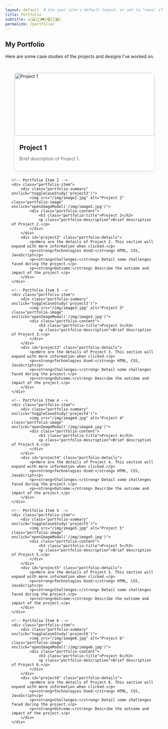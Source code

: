 ```yaml
---
layout: default  # Use your site's default layout, or set to "none" if you have no layout
title: Portfolio
subtitle: ♻️🍕💻💧💀🎮🌱🎧🍟🦷🎬✨
permalink: /portfolio/
---
```


## My Portfolio
Here are some case studies of the projects and designs I've worked on. 

<style>
/* Portfolio Container Styles */
.portfolio-container {
    display: flex;
    flex-wrap: wrap;
    justify-content: center;
    padding: 20px;
    max-width: 1200px;
    margin: 0 auto;
}
.portfolio-item {
    flex: 1 1 300px;
    margin: 10px;
    background: #fff;
    box-shadow: 0 4px 8px rgba(0,0,0,0.1);
    border-radius: 8px;
    overflow: hidden;
    transition: transform 0.3s;
    cursor: pointer;
}
.portfolio-item:hover {
    transform: scale(1.05);
}
.portfolio-image {
    width: 100%;
    height: 200px;
    object-fit: cover;
}
.portfolio-content {
    padding: 15px;
}
.portfolio-title {
    font-size: 1.5em;
    margin: 10px 0;
}
.portfolio-description {
    font-size: 1em;
    color: #666;
}
.portfolio-details {
    padding: 15px;
    background-color: #f9f9f9;
    margin: 10px 0;
    box-shadow: 0 2px 4px rgba(0,0,0,0.1);
    border-radius: 8px;
    display: none; /* Initially hidden */
}
.portfolio-summary {
    cursor: pointer;
}

/* Modal Styles */
.modal {
    display: none; 
    position: fixed; 
    z-index: 1; 
    left: 0;
    top: 0;
    width: 100%;
    height: 100%;
    overflow: auto; 
    background-color: rgba(0,0,0,0.9); 
}
.modal-content {
    margin: auto;
    display: block;
    width: 80%;
    max-width: 700px;
}
.modal-content, .close {
    animation-name: zoom;
    animation-duration: 0.6s;
}
@keyframes zoom {
    from {transform: scale(0)}
    to {transform: scale(1)}
}
.close {
    position: absolute;
    top: 15px;
    right: 35px;
    color: #f1f1f1;
    font-size: 40px;
    font-weight: bold;
    transition: 0.3s;
}
.close:hover,
.close:focus {
    color: #bbb;
    text-decoration: none;
    cursor: pointer;
}
</style>

<div class="portfolio-container">
    <!-- Portfolio Item 1 -->
    <div class="portfolio-item">
        <div class="portfolio-summary" onclick="toggleCaseStudy('project1')">
            <img src="/img/image1.jpg" alt="Project 1" class="portfolio-image" onclick="openImageModal('/img/image1.jpg')">
            <div class="portfolio-content">
                <h3 class="portfolio-title">Project 1</h3>
                <p class="portfolio-description">Brief description of Project 1.</p>
            </div>
        </div>
        <div id="project1" class="portfolio-details">
            <p>Here are the details of Project 1. This section will expand with more information when clicked.</p>
            <p><strong>Technologies Used:</strong> HTML, CSS, JavaScript</p>
            <p><strong>Challenges:</strong> Detail some challenges faced during the project.</p>
            <p><strong>Outcome:</strong> Describe the outcome and impact of the project.</p>
        </div>
    </div>

    <!-- Portfolio Item 2 -->
    <div class="portfolio-item">
        <div class="portfolio-summary" onclick="toggleCaseStudy('project2')">
            <img src="/img/image2.jpg" alt="Project 2" class="portfolio-image" onclick="openImageModal('/img/image2.jpg')">
            <div class="portfolio-content">
                <h3 class="portfolio-title">Project 2</h3>
                <p class="portfolio-description">Brief description of Project 2.</p>
            </div>
        </div>
        <div id="project2" class="portfolio-details">
            <p>Here are the details of Project 2. This section will expand with more information when clicked.</p>
            <p><strong>Technologies Used:</strong> HTML, CSS, JavaScript</p>
            <p><strong>Challenges:</strong> Detail some challenges faced during the project.</p>
            <p><strong>Outcome:</strong> Describe the outcome and impact of the project.</p>
        </div>
    </div>

    <!-- Portfolio Item 3 -->
    <div class="portfolio-item">
        <div class="portfolio-summary" onclick="toggleCaseStudy('project3')">
            <img src="/img/image3.jpg" alt="Project 3" class="portfolio-image" onclick="openImageModal('/img/image3.jpg')">
            <div class="portfolio-content">
                <h3 class="portfolio-title">Project 3</h3>
                <p class="portfolio-description">Brief description of Project 3.</p>
            </div>
        </div>
        <div id="project3" class="portfolio-details">
            <p>Here are the details of Project 3. This section will expand with more information when clicked.</p>
            <p><strong>Technologies Used:</strong> HTML, CSS, JavaScript</p>
            <p><strong>Challenges:</strong> Detail some challenges faced during the project.</p>
            <p><strong>Outcome:</strong> Describe the outcome and impact of the project.</p>
        </div>
    </div>

    <!-- Portfolio Item 4 -->
    <div class="portfolio-item">
        <div class="portfolio-summary" onclick="toggleCaseStudy('project4')">
            <img src="/img/image4.jpg" alt="Project 4" class="portfolio-image" onclick="openImageModal('/img/image4.jpg')">
            <div class="portfolio-content">
                <h3 class="portfolio-title">Project 4</h3>
                <p class="portfolio-description">Brief description of Project 4.</p>
            </div>
        </div>
        <div id="project4" class="portfolio-details">
            <p>Here are the details of Project 4. This section will expand with more information when clicked.</p>
            <p><strong>Technologies Used:</strong> HTML, CSS, JavaScript</p>
            <p><strong>Challenges:</strong> Detail some challenges faced during the project.</p>
            <p><strong>Outcome:</strong> Describe the outcome and impact of the project.</p>
        </div>
    </div>

    <!-- Portfolio Item 5 -->
    <div class="portfolio-item">
        <div class="portfolio-summary" onclick="toggleCaseStudy('project5')">
            <img src="/img/image5.jpg" alt="Project 5" class="portfolio-image" onclick="openImageModal('/img/image5.jpg')">
            <div class="portfolio-content">
                <h3 class="portfolio-title">Project 5</h3>
                <p class="portfolio-description">Brief description of Project 5.</p>
            </div>
        </div>
        <div id="project5" class="portfolio-details">
            <p>Here are the details of Project 5. This section will expand with more information when clicked.</p>
            <p><strong>Technologies Used:</strong> HTML, CSS, JavaScript</p>
            <p><strong>Challenges:</strong> Detail some challenges faced during the project.</p>
            <p><strong>Outcome:</strong> Describe the outcome and impact of the project.</p>
        </div>
    </div>

    <!-- Portfolio Item 6 -->
    <div class="portfolio-item">
        <div class="portfolio-summary" onclick="toggleCaseStudy('project6')">
            <img src="/img/image6.jpg" alt="Project 6" class="portfolio-image" onclick="openImageModal('/img/image6.jpg')">
            <div class="portfolio-content">
                <h3 class="portfolio-title">Project 6</h3>
                <p class="portfolio-description">Brief description of Project 6.</p>
            </div>
        </div>
        <div id="project6" class="portfolio-details">
            <p>Here are the details of Project 6. This section will expand with more information when clicked.</p>
            <p><strong>Technologies Used:</strong> HTML, CSS, JavaScript</p>
            <p><strong>Challenges:</strong> Detail some challenges faced during the project.</p>
            <p><strong>Outcome:</strong> Describe the outcome and impact of the project.</p>
        </div>
    </div>
</div>

<!-- The Modal for Full-Size Image -->
<div id="imageModal" class="modal" onclick="closeModal()">
  <span class="close" onclick="closeModal()">&times;</span>
  <img class="modal-content" id="modalImage">
</div>

<script>
/* Toggle case study details */
function toggleCaseStudy(caseStudyId) {
    var element = document.getElementById(caseStudyId);
    if (element.style.display === "none" || element.style.display === "") {
        element.style.display = "block";
    } else {
        element.style.display = "none";
    }
}

/* Open the modal with the image */
function openImageModal(imageUrl) {
    var modal = document.getElementById("imageModal");
    var modalImg = document.getElementById("modalImage");
    modal.style.display = "block";
    modalImg.src = imageUrl;
}

/* Close the modal */
function closeModal() {
    var modal = document.getElementById("imageModal");
    modal.style.display = "none";
}
</script>
